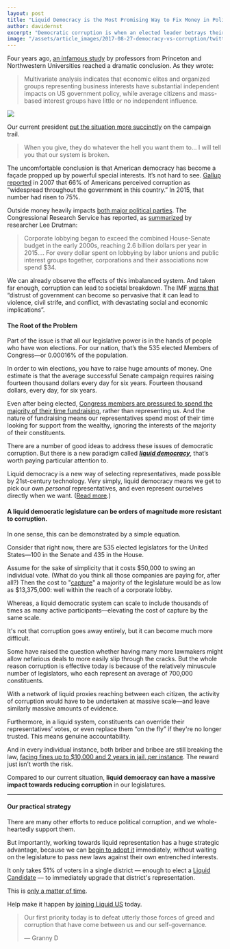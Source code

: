 ```yaml
---
layout: post
title: "Liquid Democracy is the Most Promising Way to Fix Money in Politics"
author: davidernst
excerpt: "Democratic corruption is when an elected leader betrays their responsibilities to their voters, enriching themselves or close allies instead. Unfortunately, most Americans consistently report seeing widespread government corruption..."
image: "/assets/article_images/2017-08-27-democracy-vs-corruption/twitter_large.png"
---
```


Four years ago, [an infamous study](https://www.cambridge.org/core/journals/perspectives-on-politics/article/testing-theories-of-american-politics-elites-interest-groups-and-average-citizens/62327F513959D0A304D4893B382B992B) by professors from Princeton and Northwestern Universities reached a dramatic conclusion. As they wrote:

> Multivariate analysis indicates that economic elites and organized groups representing business interests have substantial independent impacts on US government policy, while average citizens and mass-based interest groups have little or no independent influence.

[![](https://blog.united.vote/assets/article_images/2017-08-27-democracy-vs-corruption/Princeton-Study.png)](https://blog.united.vote/assets/article_images/2017-08-27-democracy-vs-corruption/Princeton-Study.png)

Our current president [put the situation more succinctly](https://www.youtube.com/watch?v=e4tHW9_bb08) on the campaign trail.

> When you give, they do whatever the hell you want them to… I will tell you that our system is broken.

The uncomfortable conclusion is that American democracy has become a façade propped up by powerful special interests. It’s not hard to see. [Gallup reported](https://news.gallup.com/poll/185759/widespread-government-corruption.aspx) in 2007 that 66% of Americans perceived corruption as “widespread throughout the government in this country.” In 2015, that number had risen to 75%.

Outside money heavily impacts [both major political parties](https://www.opensecrets.org/news/2010/11/democrats-and-republicans-sharing-b/). The Congressional Research Service has reported, as [summarized](https://www.theatlantic.com/business/archive/2015/04/how-corporate-lobbyists-conquered-american-democracy/390822/) by researcher Lee Drutman:

> Corporate lobbying began to exceed the combined House-Senate budget in the early 2000s, reaching 2.6 billion dollars per year in 2015…. For every dollar spent on lobbying by labor unions and public interest groups together, corporations and their associations now spend $34.

We can already observe the effects of this imbalanced system. And taken far enough, corruption can lead to societal breakdown. The IMF [warns that](https://www.imf.org/external/pubs/ft/sdn/2016/sdn1605.pdf) “distrust of government can become so pervasive that it can lead to violence, civil strife, and conflict, with devastating social and economic implications”.

#### The Root of the Problem

Part of the issue is that all our legislative power is in the hands of people who have won elections. For our nation, that’s the 535 elected Members of Congress—or 0.00016% of the population.

In order to win elections, you have to raise huge amounts of money. One estimate is that the average successful Senate campaign requires raising fourteen thousand dollars every day for six years. Fourteen thousand dollars, every day, for six years.

Even after being elected, [Congress members are pressured to spend the majority of their time fundraising](https://www.huffingtonpost.com/2013/01/08/call-time-congressional-fundraising_n_2427291.html), rather than representing us. And the nature of fundraising means our representatives spend most of their time looking for support from the wealthy, ignoring the interests of the majority of their constituents.

There are a number of good ideas to address these issues of democratic corruption. But there is a new paradigm called ***[liquid democracy](/2016/09/21/what-is-liquid-democracy/)***, that’s worth paying particular attention to.

Liquid democracy is a new way of selecting representatives, made possible by 21st-century technology. Very simply, liquid democracy means we get to pick our own *personal* representatives, and even represent ourselves directly when we want. ([Read more](/2016/09/21/what-is-liquid-democracy/).)

#### A liquid democratic legislature can be orders of magnitude more resistant to corruption.

In one sense, this can be demonstrated by a simple equation.

Consider that right now, there are 535 elected legislators for the United States—100 in the Senate and 435 in the House.

Assume for the sake of simplicity that it costs $50,000 to swing an individual vote. (What do you think all those companies are paying for, after all?) Then the cost to "[capture](https://en.wikipedia.org/wiki/Regulatory_capture)" a majority of the legislature would be as low as $13,375,000: well within the reach of a corporate lobby.

Whereas, a liquid democratic system can scale to include thousands of times as many active participants—elevating the cost of capture by the same scale.

It's not that corruption goes away entirely, but it can become much more difficult.

Some have raised the question whether having many more lawmakers might allow nefarious deals to more easily slip through the cracks. But the whole reason corruption is effective today is because of the relatively minuscule number of legislators, who each represent an average of 700,000 constituents.

With a network of liquid proxies reaching between each citizen, the activity of corruption would have to be undertaken at massive scale—and leave similarly massive amounts of evidence.

Furthermore, in a liquid system, constituents can override their representatives’ votes, or even replace them “on the fly” if they're no longer trusted. This means genuine accountability.

And in every individual instance, both briber and bribee are still breaking the law, [facing fines up to $10,000 and 2 years in jail, per instance](https://www.law.cornell.edu/uscode/text/18/597). The reward just isn’t worth the risk.

Compared to our current situation, **liquid democracy can have a massive impact towards reducing corruption** in our legislatures.

-----

#### Our practical strategy

There are many other efforts to reduce political corruption, and we whole-heartedly support them.

But importantly, working towards liquid representation has a huge strategic advantage, because we can [begin to adopt it](/2017/11/06/announcing-united-vote/) immediately, without waiting on the legislature to pass new laws against their own entrenched interests.

It only takes 51% of voters in a single district — enough to elect a [Liquid Candidate](/2017/07/04/running-liquid-democracy-candidates/) — to immediately upgrade that district's representation.

This is [only a matter of time](/2018/06/06/liquid-is-inevitable/).

Help make it happen by [joining Liquid US](https://liquid.us/join) today.

> Our first priority today is to defeat utterly those forces of greed and corruption that have come between us and our self-governance.
>
> — Granny D
